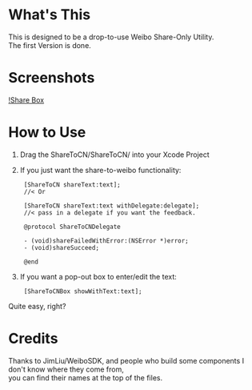 # What's This
This is designed to be a drop-to-use Weibo Share-Only Utility.  
The first Version is done.

# Screenshots
[!Share Box](https://github.com/pppoe/ShareToCN/raw/master/screenshot/sharebox.png)


# How to Use
1. Drag the ShareToCN/ShareToCN/ into your Xcode Project
1. If you just want the share-to-weibo functionality:


        [ShareToCN shareText:text];
        //< Or
        
        [ShareToCN shareText:text withDelegate:delegate];
        //< pass in a delegate if you want the feedback.        
        
        @protocol ShareToCNDelegate
        
        - (void)shareFailedWithError:(NSError *)error;
        - (void)shareSucceed;
        
        @end

1. If you want a pop-out box to enter/edit the text:


        [ShareToCNBox showWithText:text];


Quite easy, right?

# Credits
Thanks to JimLiu/WeiboSDK, and people who build some components I don't know where they come from,   
you can find their names at the top of the files.
